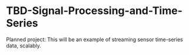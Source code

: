 # TBD-Signal-Processing-and-Time-Series

Planned project: This will be an example of streaming sensor time-series data, scalably.

